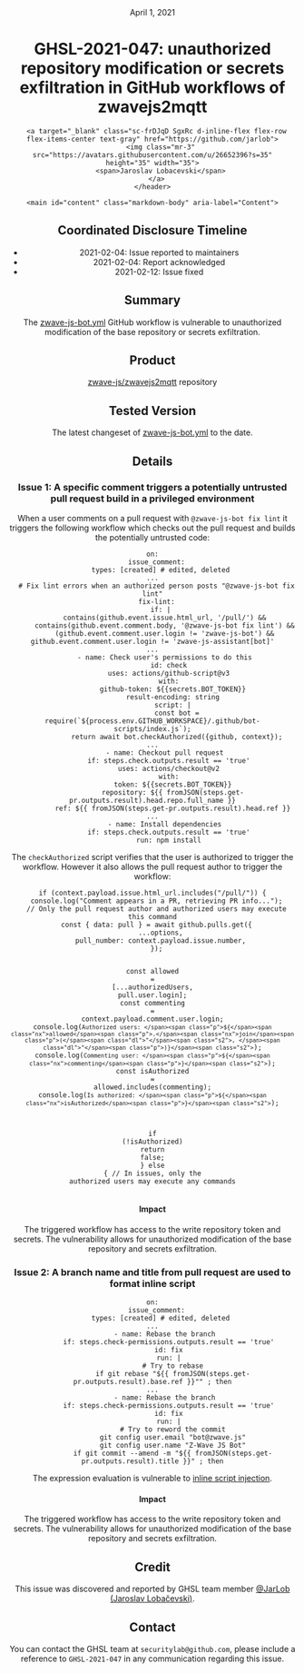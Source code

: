 <header class="post-header d-block mb-6">
      <div class="date text-mono f5 my-3">April 1, 2021</div>
      <h1 class="my-2 h00-mktg lh-condensed">GHSL-2021-047: unauthorized repository modification or secrets exfiltration in GitHub workflows of zwavejs2mqtt</h1>

      
      
      
      
      

      

      <a target="_blank" class="sc-frDJqD SgxRc d-inline-flex flex-row flex-items-center text-gray" href="https://github.com/jarlob">
        <img class="mr-3" src="https://avatars.githubusercontent.com/u/26652396?s=35" height="35" width="35">
        <span>Jaroslav Lobacevski</span>
      </a>
    </header>

    <main id="content" class="markdown-body" aria-label="Content">
      
<h2 id="coordinated-disclosure-timeline">Coordinated Disclosure Timeline</h2>

<ul>
  <li>2021-02-04: Issue reported to maintainers</li>
  <li>2021-02-04: Report acknowledged</li>
  <li>2021-02-12: Issue fixed</li>
</ul>

<h2 id="summary">Summary</h2>

<p>The <a href="https://github.com/zwave-js/zwavejs2mqtt/blob/master/.github/workflows/zwave-js-bot.yml">zwave-js-bot.yml</a> GitHub workflow is vulnerable to unauthorized modification of the base repository or secrets exfiltration.</p>

<h2 id="product">Product</h2>

<p><a href="https://github.com/zwave-js/zwavejs2mqtt">zwave-js/zwavejs2mqtt</a> repository</p>

<h2 id="tested-version">Tested Version</h2>

<p>The latest changeset of <a href="https://github.com/zwave-js/zwavejs2mqtt/blob/e758e76c3a7015d9a8cbb901e344dfba00a25d82/.github/workflows/zwave-js-bot.yml">zwave-js-bot.yml</a> to the date.</p>

<h2 id="details">Details</h2>

<h3 id="issue-1-a-specific-comment-triggers-a-potentially-untrusted-pull-request-build-in-a-privileged-environment">Issue 1: A specific comment triggers a potentially untrusted pull request build in a privileged environment</h3>

<p>When a user comments on a pull request with <code class="language-plaintext highlighter-rouge">@zwave-js-bot fix lint</code> it triggers the following workflow which checks out the pull request and builds the potentially untrusted code:</p>

<div class="language-yaml highlighter-rouge"><div class="highlight"><pre class="highlight"><code><span class="na">on</span><span class="pi">:</span>
  <span class="na">issue_comment</span><span class="pi">:</span>
    <span class="na">types</span><span class="pi">:</span> <span class="pi">[</span><span class="nv">created</span><span class="pi">]</span> <span class="c1"># edited, deleted</span>
<span class="nn">...</span>
  <span class="c1"># Fix lint errors when an authorized person posts "@zwave-js-bot fix lint"</span>
  <span class="na">fix-lint</span><span class="pi">:</span>
    <span class="na">if</span><span class="pi">:</span> <span class="pi">|</span>
      <span class="s">contains(github.event.issue.html_url, '/pull/') &amp;&amp;</span>
      <span class="s">contains(github.event.comment.body, '@zwave-js-bot fix lint') &amp;&amp;</span>
      <span class="s">(github.event.comment.user.login != 'zwave-js-bot') &amp;&amp; github.event.comment.user.login != 'zwave-js-assistant[bot]'</span>
<span class="s">...</span>
      <span class="s">- name</span><span class="pi">:</span> <span class="s">Check user's permissions to do this</span>
        <span class="s">id</span><span class="pi">:</span> <span class="s">check</span>
        <span class="s">uses</span><span class="pi">:</span> <span class="s">actions/github-script@v3</span>
        <span class="s">with</span><span class="pi">:</span>
          <span class="na">github-token</span><span class="pi">:</span> <span class="s">${{secrets.BOT_TOKEN}}</span>
          <span class="na">result-encoding</span><span class="pi">:</span> <span class="s">string</span>
          <span class="na">script</span><span class="pi">:</span> <span class="pi">|</span>
            <span class="s">const bot = require(`${process.env.GITHUB_WORKSPACE}/.github/bot-scripts/index.js`);</span>
            <span class="s">return await bot.checkAuthorized({github, context});</span>
<span class="s">...</span>
      <span class="s">- name</span><span class="pi">:</span> <span class="s">Checkout pull request</span>
        <span class="s">if</span><span class="pi">:</span> <span class="s">steps.check.outputs.result == 'true'</span>
        <span class="s">uses</span><span class="pi">:</span> <span class="s">actions/checkout@v2</span>
        <span class="s">with</span><span class="pi">:</span>
          <span class="na">token</span><span class="pi">:</span> <span class="s">${{secrets.BOT_TOKEN}}</span>
          <span class="na">repository</span><span class="pi">:</span> <span class="s">${{ fromJSON(steps.get-pr.outputs.result).head.repo.full_name }}</span>
          <span class="na">ref</span><span class="pi">:</span> <span class="s">${{ fromJSON(steps.get-pr.outputs.result).head.ref }}</span>
<span class="nn">...</span>
      <span class="pi">-</span> <span class="na">name</span><span class="pi">:</span> <span class="s">Install dependencies</span>
        <span class="na">if</span><span class="pi">:</span> <span class="s">steps.check.outputs.result == 'true'</span>
        <span class="na">run</span><span class="pi">:</span> <span class="s">npm install</span>
</code></pre></div></div>

<p>The <code class="language-plaintext highlighter-rouge">checkAuthorized</code> script verifies that the user is authorized to trigger the workflow. However it also allows the pull request author to trigger the workflow:</p>

<div class="language-javascript highlighter-rouge"><div class="highlight"><pre class="highlight"><code><span class="k">if</span> <span class="p">(</span><span class="nx">context</span><span class="p">.</span><span class="nx">payload</span><span class="p">.</span><span class="nx">issue</span><span class="p">.</span><span class="nx">html_url</span><span class="p">.</span><span class="nx">includes</span><span class="p">(</span><span class="dl">"</span><span class="s2">/pull/</span><span class="dl">"</span><span class="p">))</span> <span class="p">{</span>
  <span class="nx">console</span><span class="p">.</span><span class="nx">log</span><span class="p">(</span><span class="dl">"</span><span class="s2">Comment appears in a PR, retrieving PR info...</span><span class="dl">"</span><span class="p">);</span>
  <span class="c1">// Only the pull request author and authorized users may execute this command</span>
  <span class="kd">const</span> <span class="p">{</span> <span class="na">data</span><span class="p">:</span> <span class="nx">pull</span> <span class="p">}</span> <span class="o">=</span> <span class="k">await</span> <span class="nx">github</span><span class="p">.</span><span class="nx">pulls</span><span class="p">.</span><span class="kd">get</span><span class="p">({</span>
    <span class="p">...</span><span class="nx">options</span><span class="p">,</span>
    <span class="na">pull_number</span><span class="p">:</span> <span class="nx">context</span><span class="p">.</span><span class="nx">payload</span><span class="p">.</span><span class="nx">issue</span><span class="p">.</span><span class="nx">number</span><span class="p">,</span>
  <span class="p">});</span>

  <span class="kd">const</span> <span class="nx">allowed</span> <span class="o">=</span> <span class="p">[...</span><span class="nx">authorizedUsers</span><span class="p">,</span> <span class="nx">pull</span><span class="p">.</span><span class="nx">user</span><span class="p">.</span><span class="nx">login</span><span class="p">];</span>
  <span class="kd">const</span> <span class="nx">commenting</span> <span class="o">=</span> <span class="nx">context</span><span class="p">.</span><span class="nx">payload</span><span class="p">.</span><span class="nx">comment</span><span class="p">.</span><span class="nx">user</span><span class="p">.</span><span class="nx">login</span><span class="p">;</span>
  <span class="nx">console</span><span class="p">.</span><span class="nx">log</span><span class="p">(</span><span class="s2">`Authorized users: </span><span class="p">${</span><span class="nx">allowed</span><span class="p">.</span><span class="nx">join</span><span class="p">(</span><span class="dl">"</span><span class="s2">, </span><span class="dl">"</span><span class="p">)}</span><span class="s2">`</span><span class="p">);</span>
  <span class="nx">console</span><span class="p">.</span><span class="nx">log</span><span class="p">(</span><span class="s2">`Commenting user: </span><span class="p">${</span><span class="nx">commenting</span><span class="p">}</span><span class="s2">`</span><span class="p">);</span>
  <span class="kd">const</span> <span class="nx">isAuthorized</span> <span class="o">=</span> <span class="nx">allowed</span><span class="p">.</span><span class="nx">includes</span><span class="p">(</span><span class="nx">commenting</span><span class="p">);</span>
  <span class="nx">console</span><span class="p">.</span><span class="nx">log</span><span class="p">(</span><span class="s2">`Is authorized: </span><span class="p">${</span><span class="nx">isAuthorized</span><span class="p">}</span><span class="s2">`</span><span class="p">);</span>

  <span class="k">if</span> <span class="p">(</span><span class="o">!</span><span class="nx">isAuthorized</span><span class="p">)</span> <span class="k">return</span> <span class="kc">false</span><span class="p">;</span>
<span class="p">}</span> <span class="k">else</span> <span class="p">{</span>
  <span class="c1">// In issues, only the authorized users may execute any commands</span>
</code></pre></div></div>

<h4 id="impact">Impact</h4>

<p>The triggered workflow has access to the write repository token and secrets. The vulnerability allows for unauthorized modification of the base repository and secrets exfiltration.</p>

<h3 id="issue-2-a-branch-name-and-title-from-pull-request-are-used-to-format-inline-script">Issue 2: A branch name and title from pull request are used to format inline script</h3>

<div class="language-yaml highlighter-rouge"><div class="highlight"><pre class="highlight"><code><span class="na">on</span><span class="pi">:</span>
  <span class="na">issue_comment</span><span class="pi">:</span>
    <span class="na">types</span><span class="pi">:</span> <span class="pi">[</span><span class="nv">created</span><span class="pi">]</span> <span class="c1"># edited, deleted</span>
<span class="nn">...</span>
      <span class="pi">-</span> <span class="na">name</span><span class="pi">:</span> <span class="s">Rebase the branch</span>
        <span class="na">if</span><span class="pi">:</span> <span class="s">steps.check-permissions.outputs.result == 'true'</span>
        <span class="na">id</span><span class="pi">:</span> <span class="s">fix</span>
        <span class="na">run</span><span class="pi">:</span> <span class="pi">|</span>
          <span class="s"># Try to rebase</span>
          <span class="s">if git rebase "${{ fromJSON(steps.get-pr.outputs.result).base.ref }}"" ; then</span>
<span class="s">...</span>
      <span class="s">- name</span><span class="pi">:</span> <span class="s">Rebase the branch</span>
        <span class="s">if</span><span class="pi">:</span> <span class="s">steps.check-permissions.outputs.result == 'true'</span>
        <span class="s">id</span><span class="pi">:</span> <span class="s">fix</span>
        <span class="s">run</span><span class="pi">:</span> <span class="pi">|</span>
          <span class="s"># Try to reword the commit</span>
          <span class="s">git config user.email "bot@zwave.js"</span>
          <span class="s">git config user.name "Z-Wave JS Bot"</span>
          <span class="s">if git commit --amend -m "${{ fromJSON(steps.get-pr.outputs.result).title }}" ; then</span>
</code></pre></div></div>

<p>The expression evaluation is vulnerable to <a href="https://securitylab.github.com/research/github-actions-untrusted-input/">inline script injection</a>.</p>

<h4 id="impact-1">Impact</h4>

<p>The triggered workflow has access to the write repository token and secrets. The vulnerability allows for unauthorized modification of the base repository and secrets exfiltration.</p>

<h2 id="credit">Credit</h2>

<p>This issue was discovered and reported by GHSL team member <a href="https://github.com/JarLob">@JarLob (Jaroslav Lobačevski)</a>.</p>

<h2 id="contact">Contact</h2>

<p>You can contact the GHSL team at <code class="language-plaintext highlighter-rouge">securitylab@github.com</code>, please include a reference to <code class="language-plaintext highlighter-rouge">GHSL-2021-047</code> in any communication regarding this issue.</p>


   